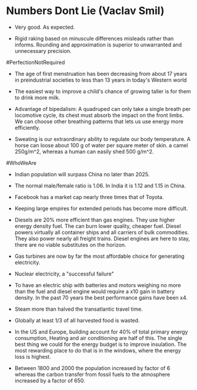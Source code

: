 # Numbers Dont Lie (Vaclav Smil)

- Very good. As expected.

- Rigid raking based on minuscule differences misleads rather than informs. Rounding and approximation is superior to unwarranted and unnecessary precision.

#PerfectionNotRequired

- The age of first menstruation has been decreasing from about 17 years in preindustrial societies to less than 13 years in today's Western world

- The easiest way to improve a child's chance of growing taller is for them to drink more milk.

- Advantage of bipedalism: A quadruped can only take a single breath per locomotive cycle, its chest must absorb the impact on the front limbs. We can choose other breathing patterns that lets us use energy more efficiently.

- Sweating is our extraordinary ability to regulate our body temperature. A horse can loose about 100 g of water per square meter of skin. a camel 250g/m^2, whereas a human can easily shed 500 g/m^2.

#WhoWeAre

- Indian population will surpass China no later than 2025.

- The normal male/female ratio is 1.06. In India it is 1.12 and 1.15 in China.

- Facebook has a market cap nearly three times that of Toyota.

- Keeping large empires for extended periods has become more difficult.

- Diesels are 20% more efficient than gas engines. They use higher energy density fuel. The can burn lower quality, cheaper fuel.
  Diesel powers virtually all container ships and all carriers of bulk commodities. They also power nearly all freight trains.
  Diesel engines are here to stay, there are no viable substitutes on the horizon.

- Gas turbines are now by far the most affordable choice for generating electricity.

- Nuclear electricity, a "successful failure"

- To have an electric ship with batteries and motors weighing no more than the fuel and diesel engine would require a x10 gain in battery density. In the past 70 years the best performance gains have been x4.

- Steam more than halved the transatlantic travel time.

- Globally at least 1/3 of all harvested food is wasted.

- In the US and Europe, building account for 40% of total primary energy consumption, Heating and air conditioning  are half of this. The single best thing we could for the energy budget is to improve insulation. The most rewarding place to do that is in the windows, where the energy loss is highest.

- Between 1800 and 2000 the population increased by factor of 6 whereas the carbon transfer from fossil fuels to the atmosphere increased by a factor of 650.
   
